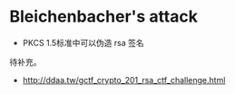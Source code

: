 # Bleichenbacher's attack

- PKCS 1.5标准中可以伪造 rsa 签名​

待补充。

- http://ddaa.tw/gctf_crypto_201_rsa_ctf_challenge.html

